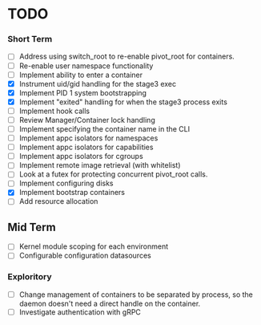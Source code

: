 # TODO

### Short Term

- [ ] Address using switch\_root to re-enable pivot\_root for containers.
- [ ] Re-enable user namespace functionality
- [ ] Implement ability to enter a container
- [X] Instrument uid/gid handling for the stage3 exec
- [X] Implement PID 1 system bootstrapping
- [X] Implement "exited" handling for when the stage3 process exits
- [ ] Implement hook calls
- [ ] Review Manager/Container lock handling
- [ ] Implement specifying the container name in the CLI
- [ ] Implement appc isolators for namespaces
- [ ] Implement appc isolators for capabilities
- [ ] Implement appc isolators for cgroups
- [ ] Implement remote image retrieval (with whitelist)
- [ ] Look at a futex for protecting concurrent pivot_root calls.
- [ ] Implement configuring disks
- [X] Implement bootstrap containers
- [ ] Add resource allocation

## Mid Term

- [ ] Kernel module scoping for each environment
- [ ] Configurable configuration datasources

### Exploritory

- [ ] Change management of containers to be separated by process, so the daemon
  doesn't need a direct handle on the container.
- [ ] Investigate authentication with gRPC
